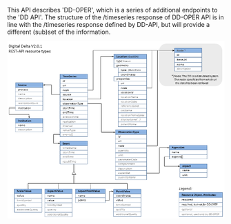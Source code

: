This API describes 'DD-OPER', which is a series of additional endpoints to the 'DD API'. The structure of the /timeseries response
  of DD-OPER API is in line with the /timeseries response defined by DD-API, but will provide a different (sub)set of the information.

<img src="https://github.com/DigitaleDeltaOrg/dd-api-spec/blob/2.0/documentation/DD-API-2.0-resource-objects.png?raw=true"/>
